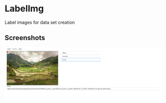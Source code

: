 # LabelImg

Label images for data set creation

## Screenshots

![Main screen](https://github.com/guillaumeguerin/LabelImg/blob/master/screenshot.png?raw=true "Main screen")
